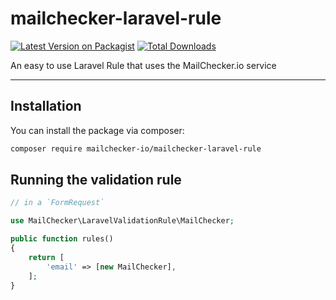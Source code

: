 # mailchecker-laravel-rule
[![Latest Version on Packagist](https://img.shields.io/packagist/v/mailchecker-io/mailchecker-laravel-rule.svg?style=flat-square)](https://packagist.org/packages/mailchecker-io/mailchecker-laravel-rule)
[![Total Downloads](https://img.shields.io/github/downloads/mailchecker-io/mailchecker-laravel-rule/total?style=flat-square)](https://packagist.org/packages/mailchecker-io/mailchecker-laravel-rule)

An easy to use Laravel Rule that uses the MailChecker.io service

---
## Installation

You can install the package via composer:

```bash
composer require mailchecker-io/mailchecker-laravel-rule
```

## Running the validation rule

```php
// in a `FormRequest`

use MailChecker\LaravelValidationRule\MailChecker;

public function rules()
{
    return [
        'email' => [new MailChecker],
    ];
}
```


